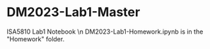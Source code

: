 # DM2023-Lab1-Master
ISA5810 Lab1 Notebook \n
DM2023-Lab1-Homework.ipynb is in the "Homework" folder.
